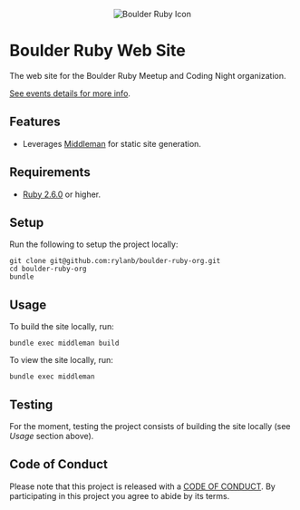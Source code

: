 <p align="center">
  <img src="https://github.com/rylanb/boulder-ruby-org/blob/master/source/images/boulder_ruby_logo.jpg" alt="Boulder Ruby Icon"/>
</p>

# Boulder Ruby Web Site

The web site for the Boulder Ruby Meetup and Coding Night organization.

[See events details for more info](https://www.meetup.com/boulder_ruby_group/events).

## Features

- Leverages [Middleman](https://middlemanapp.com) for static site generation.

## Requirements

- [Ruby 2.6.0](https://www.ruby-lang.org) or higher.

## Setup

Run the following to setup the project locally:

    git clone git@github.com:rylanb/boulder-ruby-org.git
    cd boulder-ruby-org
    bundle

## Usage

To build the site locally, run:

    bundle exec middleman build

To view the site locally, run:

    bundle exec middleman

## Testing

For the moment, testing the project consists of building the site locally (see *Usage* section
above).

## Code of Conduct

Please note that this project is released with a [CODE OF CONDUCT](CODE_OF_CONDUCT.md). By
participating in this project you agree to abide by its terms.

